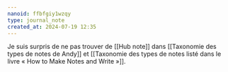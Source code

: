```yaml
---
nanoid: ffbfgiy1wzqy
type: journal_note
created_at: 2024-07-19 12:35
---
```

Je suis surpris de ne pas trouver de [[Hub note]] dans [[Taxonomie des types de notes de Andy]] et [[Taxonomie des types de notes listé dans le livre « How to Make Notes and Write »]].
